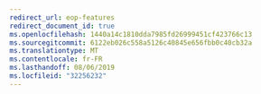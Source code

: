 ```yaml
---
redirect_url: eop-features
redirect_document_id: true
ms.openlocfilehash: 1440a14c1810dda7985fd26999451cf423766c13
ms.sourcegitcommit: 6122eb026c558a5126c40845e656fbb0c40cb32a
ms.translationtype: MT
ms.contentlocale: fr-FR
ms.lasthandoff: 08/06/2019
ms.locfileid: "32256232"
---
```

